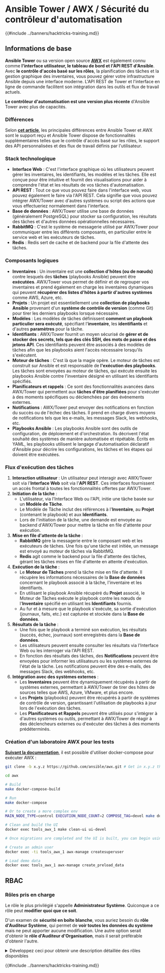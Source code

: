# Ansible Tower / AWX / Sécurité du contrôleur d'automatisation

{{#include ../banners/hacktricks-training.md}}

## Informations de base

**Ansible Tower** ou sa version open source [**AWX**](https://github.com/ansible/awx) est également connu comme **l'interface utilisateur, le tableau de bord et l'API REST d'Ansible**. Avec **le contrôle d'accès basé sur les rôles**, la planification des tâches et la gestion graphique des inventaires, vous pouvez gérer votre infrastructure Ansible depuis une interface moderne. L'API REST de Tower et l'interface en ligne de commande facilitent son intégration dans les outils et flux de travail actuels.

**Le contrôleur d'automatisation est une version plus récente** d'Ansible Tower avec plus de capacités.

### Différences

Selon [**cet article**](https://blog.devops.dev/ansible-tower-vs-awx-under-the-hood-65cfec78db00), les principales différences entre Ansible Tower et AWX sont le support reçu et Ansible Tower dispose de fonctionnalités supplémentaires telles que le contrôle d'accès basé sur les rôles, le support des API personnalisées et des flux de travail définis par l'utilisateur.

### Stack technologique

- **Interface Web** : C'est l'interface graphique où les utilisateurs peuvent gérer les inventaires, les identifiants, les modèles et les tâches. Elle est conçue pour être intuitive et fournit des visualisations pour aider à comprendre l'état et les résultats de vos tâches d'automatisation.
- **API REST** : Tout ce que vous pouvez faire dans l'interface web, vous pouvez également le faire via l'API REST. Cela signifie que vous pouvez intégrer AWX/Tower avec d'autres systèmes ou script des actions que vous effectueriez normalement dans l'interface.
- **Base de données** : AWX/Tower utilise une base de données (généralement PostgreSQL) pour stocker sa configuration, les résultats des tâches et d'autres données opérationnelles nécessaires.
- **RabbitMQ** : C'est le système de messagerie utilisé par AWX/Tower pour communiquer entre les différents composants, en particulier entre le service web et les exécuteurs de tâches.
- **Redis** : Redis sert de cache et de backend pour la file d'attente des tâches.

### Composants logiques

- **Inventaires** : Un inventaire est une **collection d'hôtes (ou de nœuds)** contre lesquels des **tâches** (playbooks Ansible) peuvent être **exécutées**. AWX/Tower vous permet de définir et de regrouper vos inventaires et prend également en charge les inventaires dynamiques qui peuvent **récupérer des listes d'hôtes à partir d'autres systèmes** comme AWS, Azure, etc.
- **Projets** : Un projet est essentiellement une **collection de playbooks Ansible** provenant d'un **système de contrôle de version** (comme Git) pour tirer les derniers playbooks lorsque nécessaire.
- **Modèles** : Les modèles de tâches définissent **comment un playbook particulier sera exécuté**, spécifiant l'**inventaire**, les **identifiants** et d'autres **paramètres** pour la tâche.
- **Identifiants** : AWX/Tower fournit un moyen sécurisé de **gérer et de stocker des secrets, tels que des clés SSH, des mots de passe et des jetons API**. Ces identifiants peuvent être associés à des modèles de tâches afin que les playbooks aient l'accès nécessaire lorsqu'ils s'exécutent.
- **Moteur de tâches** : C'est là que la magie opère. Le moteur de tâches est construit sur Ansible et est responsable de **l'exécution des playbooks**. Les tâches sont envoyées au moteur de tâches, qui exécute ensuite les playbooks Ansible contre l'inventaire désigné en utilisant les identifiants spécifiés.
- **Planificateurs et rappels** : Ce sont des fonctionnalités avancées dans AWX/Tower qui permettent aux **tâches d'être planifiées** pour s'exécuter à des moments spécifiques ou déclenchées par des événements externes.
- **Notifications** : AWX/Tower peut envoyer des notifications en fonction du succès ou de l'échec des tâches. Il prend en charge divers moyens de notifications tels que les e-mails, les messages Slack, les webhooks, etc.
- **Playbooks Ansible** : Les playbooks Ansible sont des outils de configuration, de déploiement et d'orchestration. Ils décrivent l'état souhaité des systèmes de manière automatisée et répétable. Écrits en YAML, les playbooks utilisent le langage d'automatisation déclaratif d'Ansible pour décrire les configurations, les tâches et les étapes qui doivent être exécutées.

### Flux d'exécution des tâches

1. **Interaction utilisateur** : Un utilisateur peut interagir avec AWX/Tower soit via l'**Interface Web** soit via l'**API REST**. Ces interfaces fournissent un accès frontal à toutes les fonctionnalités offertes par AWX/Tower.
2. **Initiation de la tâche** :
   - L'utilisateur, via l'Interface Web ou l'API, initie une tâche basée sur un **Modèle de Tâche**.
   - Le Modèle de Tâche inclut des références à l'**Inventaire**, au **Projet** (contenant le playbook) et aux **Identifiants**.
   - Lors de l'initiation de la tâche, une demande est envoyée au backend d'AWX/Tower pour mettre la tâche en file d'attente pour exécution.
3. **Mise en file d'attente de la tâche** :
   - **RabbitMQ** gère la messagerie entre le composant web et les exécuteurs de tâches. Une fois qu'une tâche est initiée, un message est envoyé au moteur de tâches via RabbitMQ.
   - **Redis** agit comme le backend pour la file d'attente des tâches, gérant les tâches mises en file d'attente en attente d'exécution.
4. **Exécution de la tâche** :
   - Le **Moteur de Tâches** prend la tâche mise en file d'attente. Il récupère les informations nécessaires de la **Base de données** concernant le playbook associé à la tâche, l'inventaire et les identifiants.
   - En utilisant le playbook Ansible récupéré du **Projet** associé, le Moteur de Tâches exécute le playbook contre les nœuds de l'**Inventaire** spécifié en utilisant les **Identifiants** fournis.
   - Au fur et à mesure que le playbook s'exécute, sa sortie d'exécution (journaux, faits, etc.) est capturée et stockée dans la **Base de données**.
5. **Résultats de la tâche** :
   - Une fois que le playbook a terminé son exécution, les résultats (succès, échec, journaux) sont enregistrés dans la **Base de données**.
   - Les utilisateurs peuvent ensuite consulter les résultats via l'Interface Web ou les interroger via l'API REST.
   - En fonction des résultats des tâches, des **Notifications** peuvent être envoyées pour informer les utilisateurs ou les systèmes externes de l'état de la tâche. Les notifications peuvent être des e-mails, des messages Slack, des webhooks, etc.
6. **Intégration avec des systèmes externes** :
   - Les **Inventaires** peuvent être dynamiquement récupérés à partir de systèmes externes, permettant à AWX/Tower de tirer des hôtes de sources telles que AWS, Azure, VMware, et plus encore.
   - Les **Projets** (playbooks) peuvent être récupérés à partir de systèmes de contrôle de version, garantissant l'utilisation de playbooks à jour lors de l'exécution des tâches.
   - Les **Planificateurs et Rappels** peuvent être utilisés pour s'intégrer à d'autres systèmes ou outils, permettant à AWX/Tower de réagir à des déclencheurs externes ou d'exécuter des tâches à des moments prédéterminés.

### Création d'un laboratoire AWX pour les tests

[**Suivant la documentation**](https://github.com/ansible/awx/blob/devel/tools/docker-compose/README.md), il est possible d'utiliser docker-compose pour exécuter AWX :
```bash
git clone -b x.y.z https://github.com/ansible/awx.git # Get in x.y.z the latest release version

cd awx

# Build
make docker-compose-build

# Run
make docker-compose

# Or to create a more complex env
MAIN_NODE_TYPE=control EXECUTION_NODE_COUNT=2 COMPOSE_TAG=devel make docker-compose

# Clean and build the UI
docker exec tools_awx_1 make clean-ui ui-devel

# Once migrations are completed and the UI is built, you can begin using AWX. The UI can be reached in your browser at https://localhost:8043/#/home, and the API can be found at https://localhost:8043/api/v2.

# Create an admin user
docker exec -ti tools_awx_1 awx-manage createsuperuser

# Load demo data
docker exec tools_awx_1 awx-manage create_preload_data
```
## RBAC

### Rôles pris en charge

Le rôle le plus privilégié s'appelle **Administrateur Système**. Quiconque a ce rôle peut **modifier quoi que ce soit**.

D'un examen de **sécurité en boîte blanche**, vous auriez besoin du **rôle d'Auditeur Système**, qui permet de **voir toutes les données du système** mais ne peut apporter aucune modification. Une autre option serait d'obtenir le **rôle d'Auditeur d'Organisation**, mais il serait préférable d'obtenir l'autre.

<details>

<summary>Développez ceci pour obtenir une description détaillée des rôles disponibles</summary>

1. **Administrateur Système**:
- C'est le rôle de superutilisateur avec des permissions pour accéder et modifier n'importe quelle ressource dans le système.
- Ils peuvent gérer toutes les organisations, équipes, projets, inventaires, modèles de travail, etc.
2. **Auditeur Système**:
- Les utilisateurs avec ce rôle peuvent voir toutes les données du système mais ne peuvent apporter aucune modification.
- Ce rôle est conçu pour la conformité et la supervision.
3. **Rôles d'Organisation**:
- **Admin**: Contrôle total sur les ressources de l'organisation.
- **Auditeur**: Accès en lecture seule aux ressources de l'organisation.
- **Membre**: Adhésion de base dans une organisation sans permissions spécifiques.
- **Exécuter**: Peut exécuter des modèles de travail au sein de l'organisation.
- **Lire**: Peut voir les ressources de l'organisation.
4. **Rôles de Projet**:
- **Admin**: Peut gérer et modifier le projet.
- **Utiliser**: Peut utiliser le projet dans un modèle de travail.
- **Mettre à jour**: Peut mettre à jour le projet en utilisant SCM (contrôle de version).
5. **Rôles d'Inventaire**:
- **Admin**: Peut gérer et modifier l'inventaire.
- **Ad Hoc**: Peut exécuter des commandes ad hoc sur l'inventaire.
- **Mettre à jour**: Peut mettre à jour la source de l'inventaire.
- **Utiliser**: Peut utiliser l'inventaire dans un modèle de travail.
- **Lire**: Accès en lecture seule.
6. **Rôles de Modèle de Travail**:
- **Admin**: Peut gérer et modifier le modèle de travail.
- **Exécuter**: Peut exécuter le travail.
- **Lire**: Accès en lecture seule.
7. **Rôles de Credential**:
- **Admin**: Peut gérer et modifier les identifiants.
- **Utiliser**: Peut utiliser les identifiants dans des modèles de travail ou d'autres ressources pertinentes.
- **Lire**: Accès en lecture seule.
8. **Rôles d'Équipe**:
- **Membre**: Partie de l'équipe mais sans permissions spécifiques.
- **Admin**: Peut gérer les membres de l'équipe et les ressources associées.
9. **Rôles de Workflow**:
- **Admin**: Peut gérer et modifier le workflow.
- **Exécuter**: Peut exécuter le workflow.
- **Lire**: Accès en lecture seule.

</details>

{{#include ../banners/hacktricks-training.md}}
